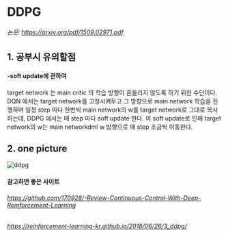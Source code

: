 # DDPG
###### 논문: https://arxiv.org/pdf/1509.02971.pdf

## 1. 공부시 유의할점
#### -soft update에 관하여
target network 는 main critic 의 학습 방향이 흔들리지 않도록 하기 위한 수단이다.
DQN 에서는 target network를 고정시켜두고 그 방향으로 main network 학습을 진행하며 일정 step 마다 한번씩 main network의 w를 target network로 그대로 복사하는데, DDPG 에서는 매 step 마다 soft update 한다. 이 soft update로 인해 target network의 w는 main networkdml w 방향으로 매 step 조금씩 이동한다.

## 2. one picture
![ddpg](https://user-images.githubusercontent.com/9976453/51683122-724fe800-202c-11e9-8e72-97eb538584b2.png)

#### 참고하면 좋은 사이트
###### https://github.com/170928/-Review-Continuous-Control-With-Deep-Reinforcement-Learning
###### https://reinforcement-learning-kr.github.io/2018/06/26/3_ddpg/
